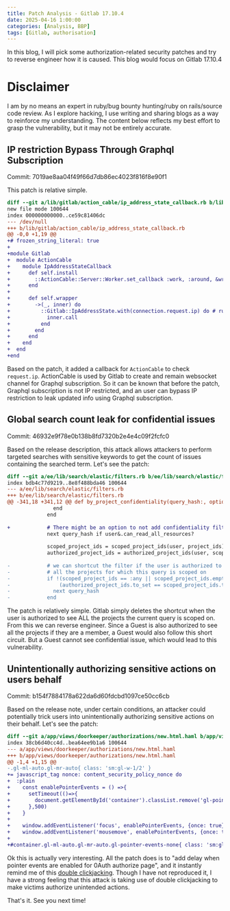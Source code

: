 ```yaml
---
title: Patch Analysis - Gitlab 17.10.4
date: 2025-04-16 1:00:00
categories: [Analysis, BBP]
tags: [Gitlab, authorisation]
---
```


In this blog, I will pick some authorization-related security patches and try to reverse engineer how it is caused. This blog would focus on Gitlab 17.10.4

# Disclaimer

I am by no means an expert in ruby/bug bounty hunting/ruby on rails/source code review. As I explore hacking, I use writing and sharing blogs as a way to reinforce my understanding. The content below reflects my best effort to grasp the vulnerability, but it may not be entirely accurate.

## IP restriction Bypass Through Graphql Subscription
Commit: 7019ae8aa04f49f66d7db86ec4023f816f8e90f1

This patch is relative simple.
```diff
diff --git a/lib/gitlab/action_cable/ip_address_state_callback.rb b/lib/gitlab/action_cable/ip_address_state_callback.rb
new file mode 100644
index 000000000000..ce59c81406dc
--- /dev/null
+++ b/lib/gitlab/action_cable/ip_address_state_callback.rb
@@ -0,0 +1,19 @@
+# frozen_string_literal: true
+
+module Gitlab
+  module ActionCable
+    module IpAddressStateCallback
+      def self.install
+        ::ActionCable::Server::Worker.set_callback :work, :around, &wrapper
+      end
+
+      def self.wrapper
+        ->(_, inner) do
+          ::Gitlab::IpAddressState.with(connection.request.ip) do # rubocop: disable CodeReuse/ActiveRecord -- not an ActiveRecord object
+            inner.call
+          end
+        end
+      end
+    end
+  end
+end
```

Based on the patch, it added a callback for `ActionCable` to check `request.ip`. ActionCable is used by Gitlab to create and remain websocket channel for Graphql subscription. So it can be known that before the patch, Graphql subscription is not IP restricted, and an user can bypass IP restriction to leak updated info using Graphql subscription.

## Global search count leak for confidential issues
Commit: 46932e9f78e0b138b8fd7320b2e4e4c09f2fcfc0

Based on the release description, this attack allows attackers to perform targeted searches with sensitive keywords to get the count of issues containing the searched term. Let's see the patch:
```diff
diff --git a/ee/lib/search/elastic/filters.rb b/ee/lib/search/elastic/filters.rb
index bdb4c77d9219..8e8f488bda46 100644
--- a/ee/lib/search/elastic/filters.rb
+++ b/ee/lib/search/elastic/filters.rb
@@ -341,18 +341,12 @@ def by_project_confidentiality(query_hash:, options:)
               end
             end
 
+            # There might be an option to not add confidentiality filter for project level search
             next query_hash if user&.can_read_all_resources?
 
             scoped_project_ids = scoped_project_ids(user, project_ids)
             authorized_project_ids = authorized_project_ids(user, scoped_project_ids)
 
-            # we can shortcut the filter if the user is authorized to see
-            # all the projects for which this query is scoped on
-            if !(scoped_project_ids == :any || scoped_project_ids.empty?) &&
-                (authorized_project_ids.to_set == scoped_project_ids.to_set)
-              next query_hash
-            end
```

The patch is relatively simple. Gitlab simply deletes the shortcut when the user is authorized to see ALL the projects the current query is scoped on. From this we can reverse engineer. Since a Guest is also authorized to see all the projects if they are a member, a Guest would also follow this short circuit. But a Guest cannot see confidential issue, which would lead to this vulnerability.

## Unintentionally authorizing sensitive actions on users behalf
Commit: b154f7884178a622da6d60fdcbd1097ce50cc6cb

Based on the release note, under certain conditions, an attacker could potentially trick users into unintentionally authorizing sensitive actions on their behalf. Let's see the patch:
```diff
diff --git a/app/views/doorkeeper/authorizations/new.html.haml b/app/views/doorkeeper/authorizations/new.html.haml
index 38cb6d40cc4d..bea64ee9b1a6 100644
--- a/app/views/doorkeeper/authorizations/new.html.haml
+++ b/app/views/doorkeeper/authorizations/new.html.haml
@@ -1,4 +1,15 @@
-.gl-ml-auto.gl-mr-auto{ class: 'sm:gl-w-1/2' }
+= javascript_tag nonce: content_security_policy_nonce do
+  :plain
+    const enablePointerEvents = () =>{
+      setTimeout(()=>{
+        document.getElementById('container').classList.remove('gl-pointer-events-none');
+      },500)
+    }
+
+    window.addEventListener('focus', enablePointerEvents, {once: true});
+    window.addEventListener('mousemove', enablePointerEvents, {once: true});
+
+#container.gl-ml-auto.gl-mr-auto.gl-pointer-events-none{ class: 'sm:gl-w-1/2' }
```

Ok this is actually very interesting. All the patch does is to "add delay when pointer events are enabled for 0Auth authorize page", and it instantly remind me of this [double clickjacking](https://www.paulosyibelo.com/2024/12/doubleclickjacking-what.html). Though I have not reproduced it, I have a strong feeling that this attack is taking use of double clickjacking to make victims authorize unintended actions. 

That's it. See you next time!